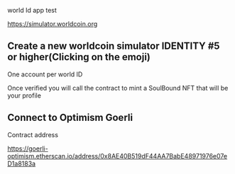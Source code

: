 world Id app test


https://simulator.worldcoin.org

## Create a new worldcoin simulator IDENTITY  #5 or higher(Clicking on the emoji)

One account per world ID

Once verified you will call the contract to mint a SoulBound NFT that will be your profile 

## Connect to Optimism Goerli

Contract address

https://goerli-optimism.etherscan.io/address/0x8AE40B519dF44AA7BabE48971976e07eD1a8183a

